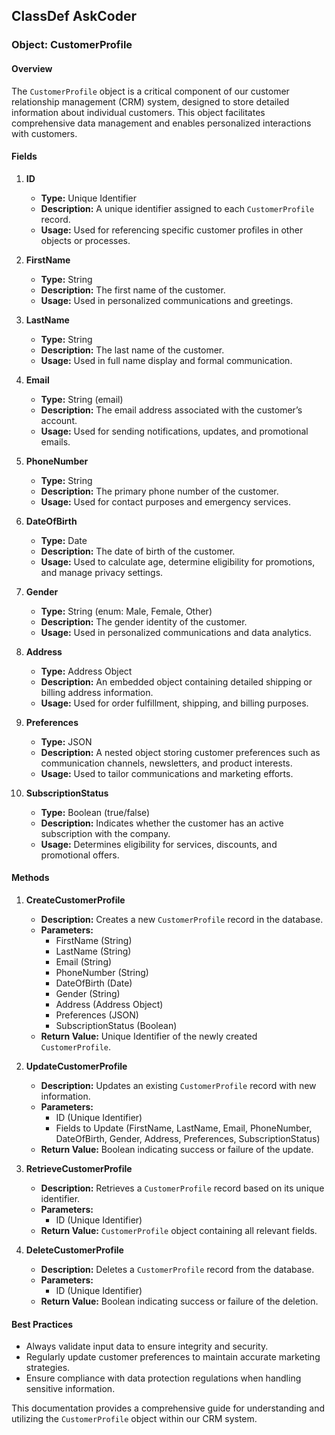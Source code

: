 ## ClassDef AskCoder
### Object: CustomerProfile

#### Overview
The `CustomerProfile` object is a critical component of our customer relationship management (CRM) system, designed to store detailed information about individual customers. This object facilitates comprehensive data management and enables personalized interactions with customers.

#### Fields

1. **ID**
   - **Type:** Unique Identifier
   - **Description:** A unique identifier assigned to each `CustomerProfile` record.
   - **Usage:** Used for referencing specific customer profiles in other objects or processes.

2. **FirstName**
   - **Type:** String
   - **Description:** The first name of the customer.
   - **Usage:** Used in personalized communications and greetings.

3. **LastName**
   - **Type:** String
   - **Description:** The last name of the customer.
   - **Usage:** Used in full name display and formal communication.

4. **Email**
   - **Type:** String (email)
   - **Description:** The email address associated with the customer’s account.
   - **Usage:** Used for sending notifications, updates, and promotional emails.

5. **PhoneNumber**
   - **Type:** String
   - **Description:** The primary phone number of the customer.
   - **Usage:** Used for contact purposes and emergency services.

6. **DateOfBirth**
   - **Type:** Date
   - **Description:** The date of birth of the customer.
   - **Usage:** Used to calculate age, determine eligibility for promotions, and manage privacy settings.

7. **Gender**
   - **Type:** String (enum: Male, Female, Other)
   - **Description:** The gender identity of the customer.
   - **Usage:** Used in personalized communications and data analytics.

8. **Address**
   - **Type:** Address Object
   - **Description:** An embedded object containing detailed shipping or billing address information.
   - **Usage:** Used for order fulfillment, shipping, and billing purposes.

9. **Preferences**
   - **Type:** JSON
   - **Description:** A nested object storing customer preferences such as communication channels, newsletters, and product interests.
   - **Usage:** Used to tailor communications and marketing efforts.

10. **SubscriptionStatus**
    - **Type:** Boolean (true/false)
    - **Description:** Indicates whether the customer has an active subscription with the company.
    - **Usage:** Determines eligibility for services, discounts, and promotional offers.

#### Methods

1. **CreateCustomerProfile**
   - **Description:** Creates a new `CustomerProfile` record in the database.
   - **Parameters:**
     - FirstName (String)
     - LastName (String)
     - Email (String)
     - PhoneNumber (String)
     - DateOfBirth (Date)
     - Gender (String)
     - Address (Address Object)
     - Preferences (JSON)
     - SubscriptionStatus (Boolean)
   - **Return Value:** Unique Identifier of the newly created `CustomerProfile`.

2. **UpdateCustomerProfile**
   - **Description:** Updates an existing `CustomerProfile` record with new information.
   - **Parameters:**
     - ID (Unique Identifier)
     - Fields to Update (FirstName, LastName, Email, PhoneNumber, DateOfBirth, Gender, Address, Preferences, SubscriptionStatus)
   - **Return Value:** Boolean indicating success or failure of the update.

3. **RetrieveCustomerProfile**
   - **Description:** Retrieves a `CustomerProfile` record based on its unique identifier.
   - **Parameters:**
     - ID (Unique Identifier)
   - **Return Value:** `CustomerProfile` object containing all relevant fields.

4. **DeleteCustomerProfile**
   - **Description:** Deletes a `CustomerProfile` record from the database.
   - **Parameters:**
     - ID (Unique Identifier)
   - **Return Value:** Boolean indicating success or failure of the deletion.

#### Best Practices

- Always validate input data to ensure integrity and security.
- Regularly update customer preferences to maintain accurate marketing strategies.
- Ensure compliance with data protection regulations when handling sensitive information.

This documentation provides a comprehensive guide for understanding and utilizing the `CustomerProfile` object within our CRM system.
